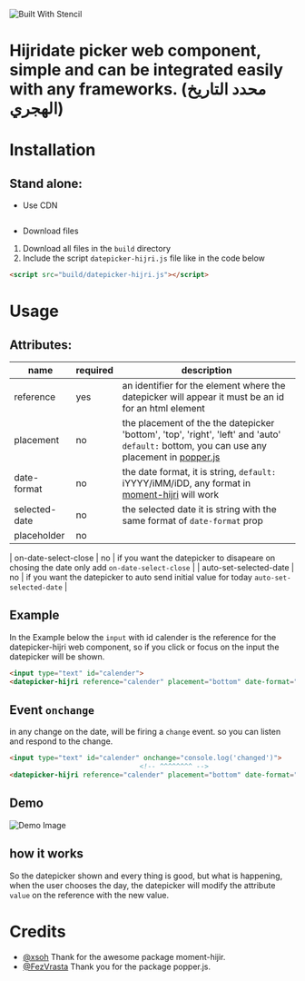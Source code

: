 ![Built With Stencil](https://img.shields.io/badge/-Built%20With%20Stencil-16161d.svg?logo=data%3Aimage%2Fsvg%2Bxml%3Bbase64%2CPD94bWwgdmVyc2lvbj0iMS4wIiBlbmNvZGluZz0idXRmLTgiPz4KPCEtLSBHZW5lcmF0b3I6IEFkb2JlIElsbHVzdHJhdG9yIDE5LjIuMSwgU1ZHIEV4cG9ydCBQbHVnLUluIC4gU1ZHIFZlcnNpb246IDYuMDAgQnVpbGQgMCkgIC0tPgo8c3ZnIHZlcnNpb249IjEuMSIgaWQ9IkxheWVyXzEiIHhtbG5zPSJodHRwOi8vd3d3LnczLm9yZy8yMDAwL3N2ZyIgeG1sbnM6eGxpbms9Imh0dHA6Ly93d3cudzMub3JnLzE5OTkveGxpbmsiIHg9IjBweCIgeT0iMHB4IgoJIHZpZXdCb3g9IjAgMCA1MTIgNTEyIiBzdHlsZT0iZW5hYmxlLWJhY2tncm91bmQ6bmV3IDAgMCA1MTIgNTEyOyIgeG1sOnNwYWNlPSJwcmVzZXJ2ZSI%2BCjxzdHlsZSB0eXBlPSJ0ZXh0L2NzcyI%2BCgkuc3Qwe2ZpbGw6I0ZGRkZGRjt9Cjwvc3R5bGU%2BCjxwYXRoIGNsYXNzPSJzdDAiIGQ9Ik00MjQuNywzNzMuOWMwLDM3LjYtNTUuMSw2OC42LTkyLjcsNjguNkgxODAuNGMtMzcuOSwwLTkyLjctMzAuNy05Mi43LTY4LjZ2LTMuNmgzMzYuOVYzNzMuOXoiLz4KPHBhdGggY2xhc3M9InN0MCIgZD0iTTQyNC43LDI5Mi4xSDE4MC40Yy0zNy42LDAtOTIuNy0zMS05Mi43LTY4LjZ2LTMuNkgzMzJjMzcuNiwwLDkyLjcsMzEsOTIuNyw2OC42VjI5Mi4xeiIvPgo8cGF0aCBjbGFzcz0ic3QwIiBkPSJNNDI0LjcsMTQxLjdIODcuN3YtMy42YzAtMzcuNiw1NC44LTY4LjYsOTIuNy02OC42SDMzMmMzNy45LDAsOTIuNywzMC43LDkyLjcsNjguNlYxNDEuN3oiLz4KPC9zdmc%2BCg%3D%3D&colorA=16161d&style=flat-square)

# Hijridate picker web component, simple and can be integrated easily with any frameworks. (محدد التاريخ الهجري)

# Installation

## Stand alone: 

* Use CDN

```html 

```
* Download files

1. Download all files in the `build` directory
2. Include the script `datepicker-hijri.js` file like in the code below

```html
<script src="build/datepicker-hijri.js"></script>
```

# Usage

## Attributes:
|      name       | required | description |
|-----------------|----------|-------------|
| reference       |    yes   | an identifier for the  element where the datepicker will appear it must be an id for an html element |
| placement       |    no    | the placement of the the datepicker 'bottom', 'top', 'right', 'left' and 'auto' `default:` bottom, you can use any placement in [popper.js](https://popper.js.org/popper-documentation.html#Popper.placements) |
| date-format     |    no    | the date format, it is string, `default:` iYYYY/iMM/iDD, any format in [moment-hijri](https://github.com/xsoh/moment-hijri) will work|
| selected-date   |    no    | the selected date it is string with the same format of `date-format` prop |
| placeholder   |    no    |  |

| on-date-select-close   |    no    | if you want the datepicker to disapeare on chosing the date only add `on-date-select-close` |
| auto-set-selected-date   |    no    | if you want the datepicker to auto send initial value for today
 `auto-set-selected-date` |



## Example

In the Example below the `input` with id calender is the reference for the datepicker-hijri web component, so if you click or focus on the input the datepicker will be shown.

```html
<input type="text" id="calender">
<datepicker-hijri reference="calender" placement="bottom" date-format="iYYYY/iMM/iDD" selected-date="1441/02/01"></datepicker-hijri>
```

## Event `onchange`

in any change on the date, will be firing a `change` event. so you can listen and respond to the change.

```html
<input type="text" id="calender" onchange="console.log('changed')">
                                <!-- ^^^^^^^^ -->
<datepicker-hijri reference="calender" placement="bottom" date-format="iYYYY/iMM/iDD" selected-date="1441/02/01"></datepicker-hijri>
```
## Demo 

![Demo Image](https://i.ibb.co/SmZwqfH/hijri-datepicker-1.gif)

## how it works 

So the datepicker shown and every thing is good, but what is happening, when the user chooses the day, the datepicker will modify the attribute `value` on the reference with the new value.


# Credits

- [@xsoh](https://github.com/xsoh/moment-hijri) Thank for the awesome package moment-hijir.
- [@FezVrasta](https://github.com/FezVrasta/popper.js) Thank you for the package popper.js.
